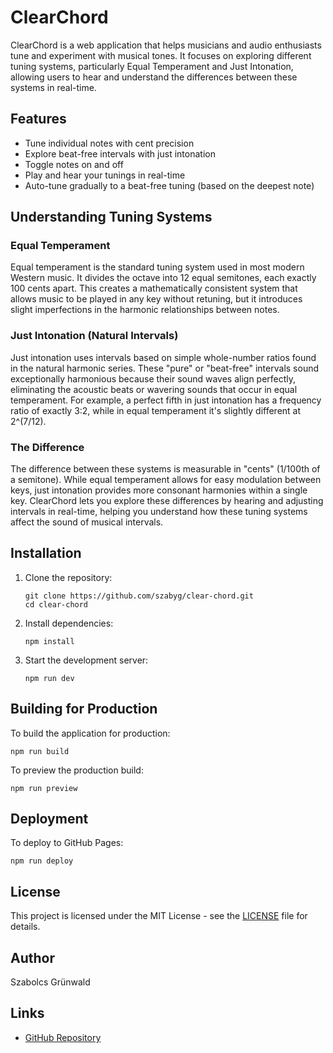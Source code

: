 # ClearChord

ClearChord is a web application that helps musicians and audio enthusiasts tune and experiment with musical tones. It focuses on exploring different tuning systems, particularly Equal Temperament and Just Intonation, allowing users to hear and understand the differences between these systems in real-time.

## Features

- Tune individual notes with cent precision
- Explore beat-free intervals with just intonation
- Toggle notes on and off
- Play and hear your tunings in real-time
- Auto-tune gradually to a beat-free tuning (based on the deepest note)

## Understanding Tuning Systems

### Equal Temperament

Equal temperament is the standard tuning system used in most modern Western music. It divides the octave into 12 equal semitones, each exactly 100 cents apart. This creates a mathematically consistent system that allows music to be played in any key without retuning, but it introduces slight imperfections in the harmonic relationships between notes.

### Just Intonation (Natural Intervals)

Just intonation uses intervals based on simple whole-number ratios found in the natural harmonic series. These "pure" or "beat-free" intervals sound exceptionally harmonious because their sound waves align perfectly, eliminating the acoustic beats or wavering sounds that occur in equal temperament. For example, a perfect fifth in just intonation has a frequency ratio of exactly 3:2, while in equal temperament it's slightly different at 2^(7/12).

### The Difference

The difference between these systems is measurable in "cents" (1/100th of a semitone). While equal temperament allows for easy modulation between keys, just intonation provides more consonant harmonies within a single key. ClearChord lets you explore these differences by hearing and adjusting intervals in real-time, helping you understand how these tuning systems affect the sound of musical intervals.

## Installation

1. Clone the repository:
   ```
   git clone https://github.com/szabyg/clear-chord.git
   cd clear-chord
   ```

2. Install dependencies:
   ```
   npm install
   ```

3. Start the development server:
   ```
   npm run dev
   ```

## Building for Production

To build the application for production:

```
npm run build
```

To preview the production build:

```
npm run preview
```

## Deployment

To deploy to GitHub Pages:

```
npm run deploy
```

## License

This project is licensed under the MIT License - see the [LICENSE](LICENSE) file for details.

## Author

Szabolcs Grünwald

## Links

- [GitHub Repository](https://github.com/szabyg/clear-chord)
